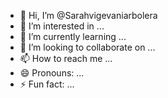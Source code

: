 - 👋 Hi, I’m @Sarahvigevaniarbolera
- 👀 I’m interested in ...
- 🌱 I’m currently learning ...
- 💞️ I’m looking to collaborate on ...
- 📫 How to reach me ...
- 😄 Pronouns: ...
- ⚡ Fun fact: ...

<!---
Sarahvigevaniarbolera/Sarahvigevaniarbolera is a ✨ special ✨ repository because its `README.md` (this file) appears on your GitHub profile.
You can click the Preview link to take a look at your changes.
--->
